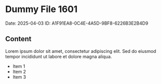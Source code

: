 # Dummy File 1601

Date: 2025-04-03
ID: A1F91EA8-0C4E-4A5D-9BF8-6226B3E2B4D9

## Content

Lorem ipsum dolor sit amet, consectetur adipiscing elit.
Sed do eiusmod tempor incididunt ut labore et dolore magna aliqua.

* Item 1
* Item 2
* Item 3

